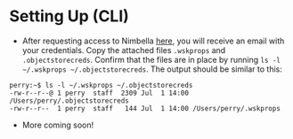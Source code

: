 # Setting Up (CLI)
- After requesting access to Nimbella [here](https://tender-darwin-834905.netlify.com/request/), you will receive an email with your credentials.  Copy the attached files `.wskprops` and `.objectstorecreds`.  Confirm that the files are in place by running `ls -l ~/.wskprops ~/.objectstorecreds`.  The output should be similar to this:

```
perry:~$ ls -l ~/.wskprops ~/.objectstorecreds 
-rw-r--r--@ 1 perry  staff  2309 Jul  1 14:00 /Users/perry/.objectstorecreds
-rw-r--r--  1 perry  staff   144 Jul  1 14:00 /Users/perry/.wskprops

```
- More coming soon!